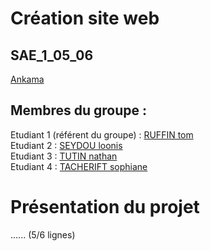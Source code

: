 # Création site web

## SAE_1_05_06

[Ankama](https://login.github.io/projet/)

## Membres du groupe :

Etudiant 1 (référent du groupe) :  [RUFFIN tom](mailto:tom.ruffin@edu.univ-fcomte.fr?subject=SAE_1_05_06)  
Etudiant 2 : [SEYDOU loonis ](mailto:loonis.seydou@edu.univ-fcomte.fr?subject=SAE_1_05_06)   
Etudiant 3 : [TUTIN nathan](mailto:nathan.tutin@edu.univ-fcomte.fr?subject=SAE_1_05_06)  
Etudiant 4 : [TACHERIFT sophiane](mailto:sophiane.tacherift@edu.univ-fcomte.fr?subject=SAE_1_05_06)  

# Présentation du projet

...... (5/6 lignes)

